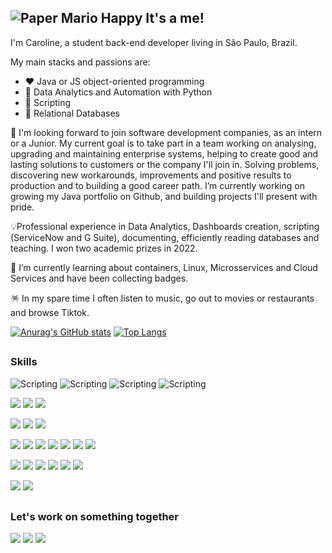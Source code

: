 ## ![Paper Mario Happy](https://cdn.emojidex.com/emoji/px32/Paper_Mario_Happy.png "Paper Mario Happy") It's a me! 

I'm Caroline, a student back-end developer living in São Paulo, Brazil. 

My main stacks and passions are:
<ul>
  <li>❤️ Java or JS object-oriented programming</li>
  <li>🧡 Data Analytics and Automation with Python</li>
  <li>💛 Scripting </li>  
  <li>💙 Relational Databases</li>  
</ul>

🔭 I'm looking forward to join software development companies, as an intern or a Junior. My current goal is to take part in a team working on analysing, upgrading and maintaining enterprise systems, helping to create good and lasting solutions to customers or the company I'll join in. Solving problems, discovering new workarounds, improvements and positive results to production and to building a good career path. I’m currently working on growing my Java portfolio on Github, and building projects I'll present with pride.

💡Professional experience in Data Analytics, Dashboards creation, scripting (ServiceNow and G Suite), documenting, efficiently reading databases and teaching. I won two academic prizes in 2022.

🌱 I’m currently learning about containers, Linux, Microsservices and Cloud Services and have been collecting badges.

🪅 In my spare time I often listen to music, go out to movies or restaurants and browse Tiktok.


[![Anurag's GitHub stats](https://github-readme-stats.vercel.app/api?username=cgodevs&show_icons=true&theme=chartreuse-dark&line_height=20)](https://github.com/anuraghazra/github-readme-stats)
[![Top Langs](https://github-readme-stats.vercel.app/api/top-langs/?username=cgodevs&layout=compact&theme=chartreuse-dark&line_height=20)](https://github.com/anuraghazra/github-readme-stats)

##
### Skills


![Scripting](https://img.shields.io/badge/HTML5-informational?style=plastic&logo=html5&color=red)
![Scripting](https://img.shields.io/badge/CSS3-informational?style=plastic&logo=css3&color=blue)
![Scripting](https://img.shields.io/badge/Scripting-informational?style=plastic&logo=javaScript&color=yellow)
![Scripting](https://img.shields.io/badge/Website%20Responsiveness-informational?style=plastic&logo=javaScript&color=yellow)

![](https://img.shields.io/badge/Python-Data%20Analytics-informational?style=plastic&logo=python&color=blue)
![](https://img.shields.io/badge/Python-Flask-informational?style=plastic&logo=python&color=blue)
![](https://img.shields.io/badge/Python-PyCharm-informational?style=plastic&logo=pycharm&color=blue)

![](https://img.shields.io/badge/Oracle-SQL%20Developer-informational?style=plastic&logo=oracle&color=orange)
![](https://img.shields.io/badge/Oracle-Database-informational?style=plastic&logo=oracle&color=orange)
![](https://img.shields.io/badge/Oracle-MYSQL-informational?style=plastic&logo=oracle&color=orange)

![](https://img.shields.io/badge/Java-Spring%20Boot-informational?style=plastic&logo=oracle&color=570F14)
![](https://img.shields.io/badge/Java-Hibernate-informational?style=plastic&logo=oracle&color=570F14)
![](https://img.shields.io/badge/Java-JSP-informational?style=plastic&logo=oracle&color=570F14)
![](https://img.shields.io/badge/Java-Maven-informational?style=plastic&logo=oracle&color=570F14)
![](https://img.shields.io/badge/Java-Servlets-informational?style=plastic&logo=oracle&color=570F14)
![](https://img.shields.io/badge/Eclipse-informational?style=plastic&logo=eclipseide&color=gray)
![](https://img.shields.io/badge/IntelliJ-informational?style=plastic&logo=intellijidea&color=gray)

![](https://img.shields.io/badge/Docker-informational?style=plastic&logo=docker&color=gray)
![](https://img.shields.io/badge/Kubernetes-informational?style=plastic&logo=kubernetes&color=gray)
![](https://img.shields.io/badge/Ansible-informational?style=plastic&logo=ansible&color=gray)
![](https://img.shields.io/badge/AWS%20EC2-informational?style=plastic&logo=amazonaws&color=gray)
![](https://img.shields.io/badge/AWS%20Cloud9-informational?style=plastic&logo=amazonaws&color=gray)
![](https://img.shields.io/badge/Git-informational?style=plastic&logo=git&color=gray)

![](https://img.shields.io/badge/English-Advanced-informational?style=plastic&color=white)
![](https://img.shields.io/badge/Portuguese-Native-informational?style=plastic&color=white)

##
### Let's work on something together
<a href="https://www.linkedin.com/in/caroline-o-710a3060/" rel="nofollow"><img src="https://camo.githubusercontent.com/c00f87aeebbec37f3ee0857cc4c20b21fefde8a96caf4744383ebfe44a47fe3f/68747470733a2f2f696d672e736869656c64732e696f2f62616467652f2d4c696e6b6564496e2d2532333030373742353f7374796c653d666f722d7468652d6261646765266c6f676f3d6c696e6b6564696e266c6f676f436f6c6f723d7768697465" data-canonical-src="https://img.shields.io/badge/-LinkedIn-%230077B5?style=for-the-badge&amp;logo=linkedin&amp;logoColor=white" style="max-width: 100%;"></a>
<a href="https://www.instagram.com/carol.g.o/" rel="nofollow"><img src="https://camo.githubusercontent.com/7a705494c370a8412797521701153d2873fb39109edf80afc408efd0927ae2d0/68747470733a2f2f696d672e736869656c64732e696f2f62616467652f496e7374616772616d2d2532334534343035462e7376673f7374796c653d666f722d7468652d6261646765266c6f676f3d496e7374616772616d266c6f676f436f6c6f723d7768697465" data-canonical-src="https://img.shields.io/badge/Instagram-%23E4405F.svg?style=for-the-badge&logo=Instagram&logoColor=white" style="max-width: 100%;"></a>
<a href="mailto:kharol.go@gmail.com"><img src="https://camo.githubusercontent.com/927d6b3961fa048ff7303daf291cb5869dfa25018997cf8c1373c2f6a85b1458/68747470733a2f2f696d672e736869656c64732e696f2f62616467652f2d476d61696c2d2532333333333f7374796c653d666f722d7468652d6261646765266c6f676f3d676d61696c266c6f676f436f6c6f723d7768697465" data-canonical-src="https://img.shields.io/badge/-Gmail-%23333?style=for-the-badge&amp;logo=gmail&amp;logoColor=white" style="max-width: 100%;"></a>
